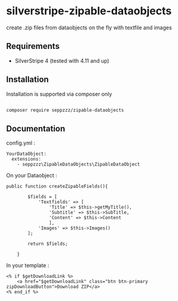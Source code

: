 # silverstripe-zipable-dataobjects
create .zip files from dataobjects on the fly with textfile and images


## Requirements

- SilverStripe 4 (tested with 4.11 and up)

## Installation

Installation is supported via composer only

```sh

composer require seppzzz/zipable-dataobjects

```

## Documentation


config.yml :

```
YourDataObject:
  extensions:
    - seppzzz\ZipableDataObjects\ZipableDataObject
```



On your Dataobject :

```
public function createZipableFields(){
		
		$fields = [
			'Textfields' => [
				'Title' => $this->getMyTitle(),
				'Subtitle' => $this->SubTitle,
				'Content' => $this->Content
				],
			'Images' => $this->Images()
		];
		
		return $fields;
		
	}
```



In your template :

```
<% if $getDownloadLink %>			
	<a href="$getDownloadLink" class="btn btn-primary zipDownloadButton">Download ZIP</a>
<% end_if %>
```
